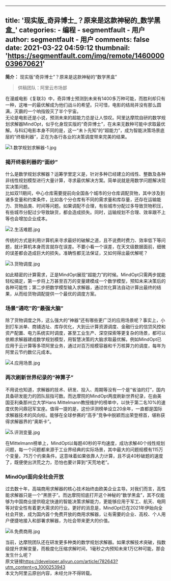 
---
title: '现实版_奇异博士_？原来是这款神秘的_数学黑盒_'
categories: 
    - 编程
    - segmentfault - 用户
author: segmentfault - 用户
comments: false
date: 2021-03-22 04:59:12
thumbnail: 'https://segmentfault.com/img/remote/1460000039670621'
---

<div>   
<p><strong>简介：</strong> 现实版“奇异博士”？原来是这款神秘的“数学黑盒”</p><blockquote>供稿团队：阿里云市场部</blockquote><p>在漫威电影《复联3》中，奇异博士预测到未来有1400多万种可能，而胜利却只有一种，这唯一的最优解成为他们战斗的希望。只可惜，电影的结局并没有那么圆满，灭霸的一个响指毁灭了半个宇宙。<br>无论是电影还是小说，预测未来的超能力总是让人惊叹。阿里达摩院自研的数学规划求解器MindOpt，似乎化身现实版的“奇异博士”，在未来无数种可能中求取最优解。与科幻电影本身不同的是，这一“未卜先知”的“超能力”，成为智能决策场景底层的“终极利器”，正在为各行各业的决策调度带来完美的结果。</p><p><span class="img-wrap"><img class="lazy" src="https://segmentfault.com/img/remote/1460000039670621" alt="1.数学规划求解器-1.jpg" title="1.数学规划求解器-1.jpg" referrerpolicy="no-referrer"></span></p><h3>揭开终极利器的“面纱”</h3><p>什么是数学规划求解器？运筹学里定义是，针对多种已经建立的线性、整数及各种非线性规划模型进行大量计算，寻求最优解决方案。简单说就是用数学问题解决现实决策问题。<br>比如双11期间，中心仓库需要提前向全国各个城市的分仓库调配货物，其中涉及到诸多变量和约束条件，比如各个分仓库有不同的需求量和库存量，还存在运输能力、货物品类、时间等问题。如果调配不合理，有些城市分配过多导致货物积压，有些城市分配过少导致缺货，都会造成损失。同时，运输规划不合理、效率跟不上等也会增加企业成本。</p><p><span class="img-wrap"><img class="lazy" src="https://segmentfault.com/img/remote/1460000039670622" alt="2.生活难题.jpg" title="2.生活难题.jpg" referrerpolicy="no-referrer"></span></p><p>传统的方式是利用计算机来寻求最好的破解之道，且不说费时费力、效率低下等问题，就计算机本身而言就存在误差。不要小看一个误差，在天文级数据面前，细微的误差都会造成巨大的损失。准确性都无法保证，又如何得出最优解呢？</p><p><span class="img-wrap"><img class="lazy" src="https://segmentfault.com/img/remote/1460000039670617" alt="3.货物调度.jpg" title="3.货物调度.jpg" referrerpolicy="no-referrer"></span></p><p>如此精密的计算需求，正是MindOpt展现“超能力”的时候。MindOpt只需两步就能轻松搞定，第一步将上万甚至百万的变量建模成一个数学模型，预知未来决策后的各种可能性；第二步把数学模型输入求解器，通过优化算法自动计算出最终的结果，从而给货物调配提供一个最优的调度方案。</p><h3>场景“通吃”的“最强大脑”</h3><p>除了货物调度之外，这么强大的“神器”还有哪些更广泛的应用场景呢？事实上，小到打车派单、商铺选址、库存优化，大到云计算资源调度、金融行业的信贷风控和资产配置、电力系统实时调度，甚至工业生产、深空探索等更复杂的场景，都可以依赖求解器建成数学规划模型，用智慧决策的大脑求取最优解。例如MindOpt已应用于云计算等多项阿里业务，通过对百万规模容器和千万核算力的调度，每年为阿里云节约数亿元成本。</p><p><span class="img-wrap"><img class="lazy" src="https://segmentfault.com/img/remote/1460000039670618" alt="4.应用场景.jpg" title="4.应用场景.jpg" referrerpolicy="no-referrer"></span></p><h3>两次刷新世界纪录的“神算子”</h3><p>不用说也知道，求解器的技术、研发、投入、周期等没有一个是“省油的灯”，国内具备研发能力的团队屈指可数。而达摩院的MindOpt两度刷新世界纪录，在由美国亚利桑那州立大学Hans Mittelmann教授维护的榜单中，以快于第二名10%的速度优势问鼎冠军宝座。值得一提的是，这份评测榜单设立20余年，一直都是国际求解器技术的风向标。能够在全球参赛的“高手”竞争中脱颖而出荣登榜首，堪称获得求解器界的“奥斯卡”。</p><p><span class="img-wrap"><img class="lazy" src="https://segmentfault.com/img/remote/1460000039670619" alt="5.评测变量.jpg" title="5.评测变量.jpg" referrerpolicy="no-referrer"></span></p><p>在Mittelmann榜单上，MindOpt以每题40秒的平均速度，成功求解40个线性规划问题，每一个问题都来源于工业界经典的实际场景，其中最大的问题规模有115万个变量，75万个约束条件。这意味着如果依靠人力计算，且不说40秒破题的速度了，既便使出洪荒之力，恐怕也要计算到“天荒地老”。</p><h3>MindOpt面向全社会开放</h3><p>过去数十年，高端商用求解器的核心技术始终由欧美企业主导。对我们而言，高性能求解器只是一个“黑匣子”。而达摩院彻底打开这个神秘的“数学黑盒”，其不仅能够为中国商业提供稳定快速的智能决策求解能力，更能够应用于军工、航天、电网等对安全性有着更大需求的行业。更好的消息是，MindOpt已在2021年伊始向全社会开放，成为国内首个免费开放的商用求解器，让有需要的企业、高校、个人用户便捷地接入和部署求解器，为社会带来更大的价值。</p><p><span class="img-wrap"><img class="lazy" src="https://segmentfault.com/img/remote/1460000039670620" alt="6.免费商用.jpg" title="6.免费商用.jpg" referrerpolicy="no-referrer"></span></p><p>当前，达摩院团队还在研发更多种类的数学规划求解器。如果求解技术突破，指数级提升求解变量，而极度化压缩求解时间，1毫秒之内预知未来1万亿种可能，那会发生什么呢？<br>原文链接<a href="https://developer.aliyun.com/article/782643?utm_content=g_1000253943" rel="nofollow">https://developer.aliyun.com/article/782643?utm_content=g_1000253943</a><br>本文为阿里云原创内容，未经允许不得转载。</p>  
</div>
            